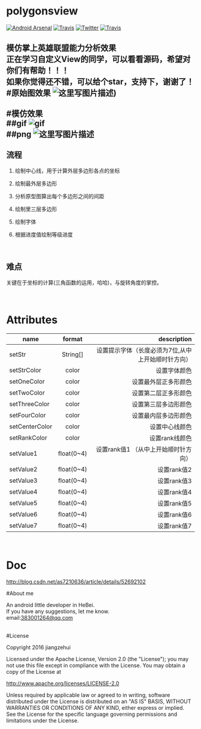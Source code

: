 # polygonsview

[![Android Arsenal](https://img.shields.io/badge/Android%20Arsenal-polygonsview-green.svg?style=true)](https://android-arsenal.com/details/3/4408)
[![Travis](https://img.shields.io/badge/License-Apache2.0-blue.svg)](http://www.apache.org/licenses/LICENSE-2.0)
[![Twitter](https://img.shields.io/badge/Gradle-2.1.0-brightgreen.svg)](https://github.com/jiangzehui/polygonsview)
[![Travis](https://img.shields.io/badge/details-1.0-orange.svg)](http://blog.csdn.net/as7210636/article/details/52692102)

模仿掌上英雄联盟能力分析效果
<br>
正在学习自定义View的同学，可以看看源码，希望对你们有帮助！！！
<br>
如果你觉得还不错，可以给个star，支持下，谢谢了！
<br>
#原始图效果
![这里写图片描述](https://github.com/jiangzehui/polygonsview/blob/master/png/p2.png))
<br><br>
#模仿效果
<br>
##gif
![gif](https://github.com/jiangzehui/polygonsview/blob/master/png/p3.gif)
<br>
##png
![这里写图片描述](https://github.com/jiangzehui/polygonsview/blob/master/png/p1.png)
<br><br>
流程
--




 1. 绘制中心线，用于计算外层多边形各点的坐标
 2. 绘制最外层多边形
 3. 分析原型图算出每个多边形之间的间距
 4. 绘制里三层多边形
 5. 绘制字体
 6. 根据进度值绘制等级进度


    <br>

难点
--



关键在于坐标的计算(三角函数的运用，哈哈)，与旋转角度的掌控。
<br>
<br>
<br>


# Attributes


| name | format | description |
| -----|:----:| ----:|
| setStr | String[] | 设置提示字体（长度必须为7位,从中上开始顺时针方向）|
| setStrColor    | color    |  设置字体颜色   |
| setOneColor    | color    |  设置最外层正多形颜色   |
| setTwoColor    | color    |   设置第二层正多形颜色  |
| setThreeColor    | color    |   设置第三层多边形颜色  |
| setFourColor    | color    |   设置最内层多边形颜色  |
| setCenterColor    | color    |   设置中心线颜色  |
| setRankColor    | color    |   设置rank线颜色  |
| setValue1    | float(0~4)    |   设置rank值1 （从中上开始顺时针方向） |
| setValue2    | float(0~4)    |   设置rank值2 |
| setValue3    | float(0~4)    |   设置rank值3 |
| setValue4    | float(0~4)    |   设置rank值4 |
| setValue5    | float(0~4)    |   设置rank值5 |
| setValue6    | float(0~4)    |   设置rank值6 |
| setValue7    | float(0~4)    |   设置rank值7 |

<br>

# Doc
http://blog.csdn.net/as7210636/article/details/52692102
<br>


#About me

An android little developer in HeBei.<br>
If you have any suggestions, let me know.<br>
email:383001264@qq.com

<br>
#License

Copyright 2016 jiangzehui

Licensed under the Apache License, Version 2.0 (the "License"); you may not use this file except in compliance with the License. You may obtain a copy of the License at

http://www.apache.org/licenses/LICENSE-2.0

Unless required by applicable law or agreed to in writing, software distributed under the License is distributed on an "AS IS" BASIS, WITHOUT WARRANTIES OR CONDITIONS OF ANY KIND, either express or implied. See the License for the specific language governing permissions and limitations under the License.
